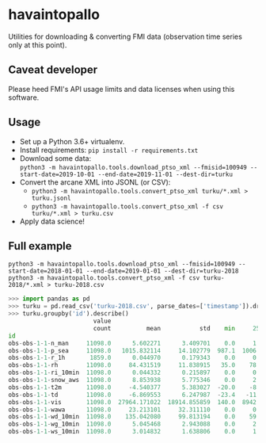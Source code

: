 havaintopallo
=============

Utilities for downloading & converting FMI data (observation time series only at this point).

Caveat developer
----------------

Please heed FMI's API usage limits and data licenses when using this software.

Usage
-----

* Set up a Python 3.6+ virtualenv.
* Install requirements: `pip install -r requirements.txt`
* Download some data:  
  `python3 -m havaintopallo.tools.download_ptso_xml --fmisid=100949 --start-date=2019-10-01 --end-date=2019-11-01 --dest-dir=turku`
* Convert the arcane XML into JSONL (or CSV):  
  * `python3 -m havaintopallo.tools.convert_ptso_xml turku/*.xml > turku.jsonl`  
  * `python3 -m havaintopallo.tools.convert_ptso_xml -f csv turku/*.xml > turku.csv`
* Apply data science!

Full example
------------

```shell
python3 -m havaintopallo.tools.download_ptso_xml --fmisid=100949 --start-date=2018-01-01 --end-date=2019-01-01 --dest-dir=turku-2018
python3 -m havaintopallo.tools.convert_ptso_xml -f csv turku-2018/*.xml > turku-2018.csv
```

```python
>>> import pandas as pd
>>> turku = pd.read_csv('turku-2018.csv', parse_dates=['timestamp']).drop('file', axis=1).dropna()
>>> turku.groupby('id').describe()
                        value
                        count          mean           std    min     25%      50%      75%      max
id
obs-obs-1-1-n_man     11098.0      5.602271      3.409701    0.0     1.0      8.0      8.0      9.0
obs-obs-1-1-p_sea     11098.0   1015.832114     14.102779  987.1  1006.0   1014.5   1027.0   1049.4
obs-obs-1-1-r_1h       1859.0      0.044970      0.179343    0.0     0.0      0.0      0.0      1.7
obs-obs-1-1-rh        11098.0     84.431519     11.838915   35.0    78.0     88.0     93.0     99.0
obs-obs-1-1-ri_10min  11098.0      0.044332      0.215897    0.0     0.0      0.0      0.0      4.0
obs-obs-1-1-snow_aws  11098.0      8.853938      5.775346    0.0     2.0     12.0     14.0     18.0
obs-obs-1-1-t2m       11098.0     -4.540377      5.383027  -20.0    -8.2     -3.8     -0.1      6.2
obs-obs-1-1-td        11098.0     -6.869553      6.247987  -23.4   -11.5     -6.2     -1.5      5.5
obs-obs-1-1-vis       11098.0  27964.171022  18914.855859  140.0  8942.5  26290.0  50000.0  50000.0
obs-obs-1-1-wawa      11098.0     23.213101     32.311110    0.0     0.0      0.0     61.0     86.0
obs-obs-1-1-wd_10min  11098.0    135.042080     99.813194    0.0    59.0    113.0    183.0    360.0
obs-obs-1-1-wg_10min  11098.0      5.045468      2.943088    0.0     2.9      4.5      6.5     19.0
obs-obs-1-1-ws_10min  11098.0      3.014832      1.638806    0.0     1.8      2.8      3.8     10.7
```

